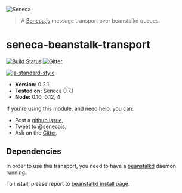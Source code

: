![Seneca](http://senecajs.org/files/assets/seneca-logo.png)
> A [Seneca.js][] message transport over beanstalkd queues.

# seneca-beanstalk-transport
[![Build Status][travis-badge]][travis-url]
[![Gitter][gitter-badge]][gitter-url]

[![js-standard-style][standard-badge]][standard-style]

- __Version:__ 0.2.1
- __Tested on:__ Seneca 0.7.1
- __Node:__ 0.10, 0.12, 4

If you're using this module, and need help, you can:

- Post a [github issue][],
- Tweet to [@senecajs][],
- Ask on the [Gitter][gitter-url].


## Dependencies

In order to use this transport, you need to have a [beanstalkd](http://kr.github.io/beanstalkd/) daemon running.

To install, please report to [beanstalkd install page](http://kr.github.io/beanstalkd/download.html).


[travis-badge]: https://travis-ci.org/rjrodger/seneca-beanstalk-transport.svg
[travis-url]: https://travis-ci.org/srjrodger/seneca-beanstalk-transport
[gitter-badge]: https://badges.gitter.im/Join%20Chat.svg
[gitter-url]: https://gitter.im/senecajs/seneca
[standard-badge]: https://raw.githubusercontent.com/feross/standard/master/badge.png
[standard-style]: https://github.com/feross/standard

[MIT]: ./LICENSE
[Senecajs org]: https://github.com/senecajs/
[Seneca.js]: https://www.npmjs.com/package/seneca
[senecajs.org]: http://senecajs.org/
[leveldb]: http://leveldb.org/
[github issue]: https://github.com/rjrodger/seneca-beanstalk-transport/issues
[@senecajs]: http://twitter.com/senecajs
